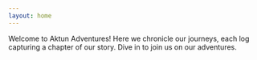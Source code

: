 ```yaml
---
layout: home
---
```


Welcome to Aktun Adventures! Here we chronicle our journeys, each log capturing a chapter of our story. Dive in to join us on our adventures.
